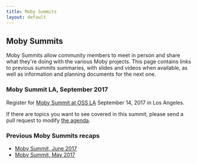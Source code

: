 ```yaml
---
title: Moby Summits
layout: default
---
```


## Moby Summits

Moby Summits allow community members to meet in person and share what they're doing with the various Moby projects. This page contains links to previous summits summaries, with slides and videos when available, as well as information and planning documents for the next one.

### Moby Summit LA, September 2017

Register for [Moby Summit at OSS LA](https://www.eventbrite.com/e/moby-summit-los-angeles-tickets-35930560273) September 14, 2017 in Los Angeles.

If there are topics you want to see covered in this summit, please send a pull request to modify [the agenda](/events/summit-agenda-sept-2017/).

### Previous Moby Summits recaps

* [Moby Summit, June 2017](http://mobyproject.org/blog/2017/06/26/moby-summit-recap/)
* [Moby Summit, May 2017](http://mobyproject.org/blog/2017/05/11/moby-summit-report/)
